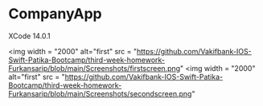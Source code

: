 # CompanyApp
XCode 14.0.1

<!--
<img align = "left" src = "https://github.com/Vakifbank-IOS-Swift-Patika-Bootcamp/third-week-homework-Furkansarip/blob/main/Screenshots/main.png" width = "200" height = "450"/>
<img align = "left" src = "https://github.com/Vakifbank-IOS-Swift-Patika-Bootcamp/third-week-homework-Furkansarip/blob/main/Screenshots/income.png" width = "200" height = "450"/>
<img align = "left" src = "https://github.com/Vakifbank-IOS-Swift-Patika-Bootcamp/third-week-homework-Furkansarip/blob/main/Screenshots/expense.png" width = "200" height = "450"/>
<img align = "left" src = "https://github.com/Vakifbank-IOS-Swift-Patika-Bootcamp/third-week-homework-Furkansarip/blob/main/Screenshots/salary.png" width = "200" height = "450"/>
<img align = "left" src = "https://github.com/Vakifbank-IOS-Swift-Patika-Bootcamp/third-week-homework-Furkansarip/blob/main/Screenshots/addEmployee.png" width = "200" height = "450"/>
<img align = "left" src = "https://github.com/Vakifbank-IOS-Swift-Patika-Bootcamp/third-week-homework-Furkansarip/blob/main/Screenshots/employeeList.png" width = "200" height = "450"/>
<img align = "left" src = "https://github.com/Vakifbank-IOS-Swift-Patika-Bootcamp/third-week-homework-Furkansarip/blob/main/Screenshots/search.png" width = "200" height = "450"/> -->

<img width = "2000" alt="first" src = "https://github.com/Vakifbank-IOS-Swift-Patika-Bootcamp/third-week-homework-Furkansarip/blob/main/Screenshots/firstscreen.png"
<img width = "2000" alt="first" src = "https://github.com/Vakifbank-IOS-Swift-Patika-Bootcamp/third-week-homework-Furkansarip/blob/main/Screenshots/secondscreen.png"
